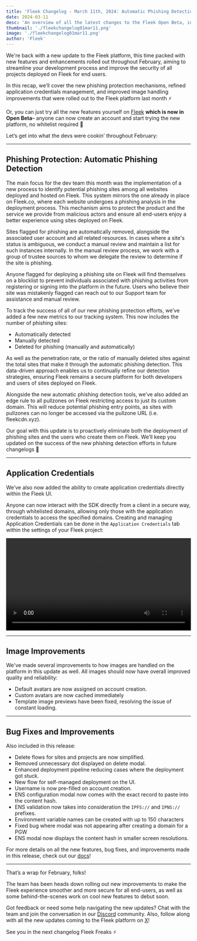 ```yaml
---
title: 'Fleek Changelog - March 11th, 2024: Automatic Phishing Detection, Application Credentials, Image Improvements'
date: 2024-03-11
desc: 'An overview of all the latest changes to the Fleek Open Beta, including new phishing detection measures, in-app application credential creation, and image handling improvements'
thumbnail: './fleekchangelog01mar11.png'
image: './fleekchangelog01mar11.png'
author: 'Fleek'
---
```


We're back with a new update to the Fleek platform, this time packed with new features and enhancements rolled out throughout February, aiming to streamline your development process and improve the security of all projects deployed on Fleek for end users.

In this recap, we’ll cover the new phishing protection mechanisms, refined application credentials management, and improved image handling improvements that were rolled out to the Fleek platform last month ⚡

Or, you can just try all the new features yourself on [Fleek](https://fleek.xyz/) **which is now in Open Beta**– anyone can now create an account and start trying the new platform, no whitelist required 🤙

Let’s get into what the devs were cookin’ throughout February:

---

## Phishing Protection: Automatic Phishing Detection

The main focus for the dev team this month was the implementation of a new process to identify potential phishing sites among all websites deployed and hosted on Fleek. This system mirrors the one already in place on Fleek.co, where each website undergoes a phishing analysis in the deployment process. This mechanism aims to protect the product and the service we provide from malicious actors and ensure all end-users enjoy a better experience using sites deployed on Fleek.

Sites flagged for phishing are automatically removed, alongside the associated user account and all related resources. In cases where a site's status is ambiguous, we conduct a manual review and maintain a list for such instances internally. In the manual review process, we work with a group of trustee sources to whom we delegate the review to determine if the site is phishing.

Anyone flagged for deploying a phishing site on Fleek will find themselves on a blocklist to prevent individuals associated with phishing activities from registering or signing into the platform in the future. Users who believe their site was mistakenly flagged can reach out to our Support team for assistance and manual review.

To track the success of all of our new phishing protection efforts, we’ve added a few new metrics to our tracking system. This now includes the number of phishing sites:

- Automatically detected
- Manually detected
- Deleted for phishing (manually and automatically)

As well as the penetration rate, or the ratio of manually deleted sites against the total sites that make it through the automatic phishing detection. This data-driven approach enables us to continually refine our detection strategies, ensuring Fleek remains a secure platform for both developers and users of sites deployed on Fleek.

Alongside the new automatic phishing detection tools, we’ve also added an edge rule to all pullzones on Fleek restricting access to just its custom domain. This will reduce potential phishing entry points, as sites with pullzones can no longer be accessed via the pullzone URL (i.e. fleekcdn.xyz).

Our goal with this update is to proactively eliminate both the deployment of phishing sites and the users who create them on Fleek. We’ll keep you updated on the success of the new phishing detection efforts in future changelogs 🤙

---

## Application Credentials

We’ve also now added the ability to create application credentials directly within the Fleek UI.

Anyone can now interact with the SDK directly from a client in a secure way, through whitelisted domains, allowing only those with the application credentials to access the specified domains. Creating and managing Application Credentials can be done in the `Application Credentials` tab within the settings of your Fleek project:

<video width="100%" height="auto" autoplay loop>
 <source src="/videos/blog/appcreds_webenc.mp4" type="video/mp4">
 Your browser does not support the video tag.
</video>

---

## Image Improvements

We've made several improvements to how images are handled on the platform in this update as well. All images should now have overall improved quality and reliability:

- Default avatars are now assigned on account creation.
- Custom avatars are now cached immediately
- Template image previews have been fixed, resolving the issue of constant loading.

---

## Bug Fixes and Improvements

Also included in this release:

- Delete flows for sites and projects are now simplified.
- Removed unnecessary dot displayed on delete modal.
- Enhanced deployment pipeline reducing cases where the deployment got stuck.
- New flow for self-managed deployment on the UI.
- Username is now pre-filled on account creation.
- ENS configuration modal now comes with the exact record to paste into the content hash.
- ENS validation now takes into consideration the `IPFS://` and `IPNS://` prefixes.
- Environment variable names can be created with up to 150 characters
- Fixed bug where modal was not appearing after creating a domain for a PGW
- ENS modal now displays the content hash in smaller screen resolutions.

For more details on all the new features, bug fixes, and improvements made in this release, check out our [docs](https://docs.Fleek/docs)!

---

That’s a wrap for February, folks!

The team has been heads down rolling out new improvements to make the Fleek experience smoother and more secure for all end-users, as well as some behind-the-scenes work on cool new features to debut soon.

Got feedback or need some help navigating the new updates? Chat with the team and join the conversation in our [Discord](https://discord.gg/fleek) community. Also, follow along with all the new updates coming to the Fleek platform on [X](https://twitter.com/fleek)!

See you in the next changelog Fleek Freaks ⚡
